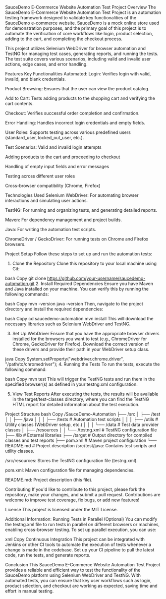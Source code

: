 SauceDemo E-Commerce Website Automation Test Project
Overview
The SauceDemo E-Commerce Website Automation Test Project is an automation testing framework designed to validate key functionalities of the SauceDemo e-commerce website. SauceDemo is a mock online store used for demonstration purposes, and the primary goal of this project is to automate the verification of core workflows like login, product selection, adding to the cart, and completing the checkout process.

This project utilizes Selenium WebDriver for browser automation and TestNG for managing test cases, generating reports, and running the tests. The test suite covers various scenarios, including valid and invalid user actions, edge cases, and error handling.

Features
Key Functionalities Automated:
Login: Verifies login with valid, invalid, and blank credentials.

Product Browsing: Ensures that the user can view the product catalog.

Add to Cart: Tests adding products to the shopping cart and verifying the cart contents.

Checkout: Verifies successful order completion and confirmation.

Error Handling: Handles incorrect login credentials and empty fields.

User Roles: Supports testing across various predefined users (standard_user, locked_out_user, etc.).

Test Scenarios:
Valid and invalid login attempts

Adding products to the cart and proceeding to checkout

Handling of empty input fields and error messages

Testing across different user roles

Cross-browser compatibility (Chrome, Firefox)

Technologies Used
Selenium WebDriver: For automating browser interactions and simulating user actions.

TestNG: For running and organizing tests, and generating detailed reports.

Maven: For dependency management and project builds.

Java: For writing the automation test scripts.

ChromeDriver / GeckoDriver: For running tests on Chrome and Firefox browsers.

Project Setup
Follow these steps to set up and run the automation tests:

1. Clone the Repository
Clone this repository to your local machine using Git:

bash
Copy
git clone https://github.com/your-username/saucedemo-automation.git
2. Install Required Dependencies
Ensure you have Maven and Java installed on your machine. You can verify this by running the following commands:

bash
Copy
mvn -version
java -version
Then, navigate to the project directory and install the required dependencies:

bash
Copy
cd saucedemo-automation
mvn install
This will download the necessary libraries such as Selenium WebDriver and TestNG.

3. Set Up WebDriver
Ensure that you have the appropriate browser drivers installed for the browsers you want to test (e.g., ChromeDriver for Chrome, GeckoDriver for Firefox). Download the correct version of these drivers and provide their path in your WebDriver setup class.

java
Copy
System.setProperty("webdriver.chrome.driver", "/path/to/chromedriver");
4. Running the Tests
To run the tests, execute the following command:

bash
Copy
mvn test
This will trigger the TestNG tests and run them in the specified browser(s) as defined in your testng.xml configuration.

5. View Test Reports
After executing the tests, the results will be available in the target/test-classes directory, where you can find the TestNG HTML report for detailed information about the test execution.

Project Structure
bash
Copy
/SauceDemo-Automation
├── /src
│   ├── /test
│   │   ├── /java
│   │   │   ├── /tests           # Automation test scripts
│   │   │   ├── /utils           # Utility classes (WebDriver setup, etc.)
│   │   │   └── /data            # Test data provider classes
│   ├── /resources
│   │   └── /testng.xml          # TestNG configuration file
├── /lib                          # External libraries
├── /target                       # Output directory for compiled classes and test reports
├── pom.xml                       # Maven project configuration
└── README.md                     # Project description
/src/test/java: Contains test scripts and utility classes.

/src/resources: Stores the TestNG configuration file (testng.xml).

pom.xml: Maven configuration file for managing dependencies.

README.md: Project description (this file).

Contributing
If you'd like to contribute to this project, please fork the repository, make your changes, and submit a pull request. Contributions are welcome to improve test coverage, fix bugs, or add new features!

License
This project is licensed under the MIT License.

Additional Information:
Running Tests in Parallel (Optional)
You can modify the testng.xml file to run tests in parallel on different browsers or machines, enabling cross-browser testing. To set up parallel execution, you can use:

xml
Copy
<suite name="SauceDemoAutomation" parallel="tests" thread-count="2">
  <test name="LoginTests">
    <parameter name="browser" value="chrome"/>
    <classes>
      <class name="tests.LoginTest"/>
    </classes>
  </test>
  <test name="CheckoutTests">
    <parameter name="browser" value="firefox"/>
    <classes>
      <class name="tests.CheckoutTest"/>
    </classes>
  </test>
</suite>
Continuous Integration
This project can be integrated with Jenkins or other CI tools to automate the execution of tests whenever a change is made in the codebase. Set up your CI pipeline to pull the latest code, run the tests, and generate reports.

Conclusion
This SauceDemo E-Commerce Website Automation Test Project provides a reliable and efficient way to test the functionality of the SauceDemo platform using Selenium WebDriver and TestNG. With automated tests, you can ensure that key user workflows such as login, product selection, and checkout are working as expected, saving time and effort in manual testing.
